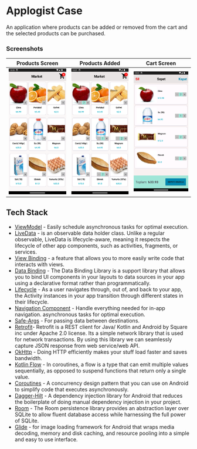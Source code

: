 <h1>  
Applogist Case
</h1>

An application where products can be added or removed from the cart and the selected products can be purchased.

### Screenshots

| Products Screen | Products Added | Cart Screen |
|:-:|:-:|:-:|
| <img src="screenshots/products_page1.png" width="275"/> | <img src="screenshots/products_page2.png" width="275"/> | <img src="screenshots/cart_page.png" width="275"/>

## Tech Stack
* [ViewModel][1] - Easily schedule asynchronous tasks for optimal execution.
* [LiveData][2] - is an observable data holder class. Unlike a regular observable, LiveData is lifecycle-aware, meaning it respects the lifecycle of other app components, such as activities, fragments, or services.
* [View Binding][3] - a feature that allows you to more easily write code that interacts with views.
* [Data Binding][4] - The Data Binding Library is a support library that allows you to bind UI components in your layouts to data sources in your app using a declarative format rather than programmatically.
* [Lifecycle][5] - As a user navigates through, out of, and back to your app, the Activity instances in your app transition through different states in their lifecycle.
* [Navigation Component][6] - Handle everything needed for in-app navigation. asynchronous tasks for optimal execution.
* [Safe-Args][7] - For passing data between destinations.
* [Retrofit][8]- Retrofit is a REST client for Java/ Kotlin and Android by Square inc under Apache 2.0 license. Its a simple network library that is used for network transactions. By using this library we can seamlessly capture JSON response from web service/web API.
* [OkHttp][9] - Doing HTTP efficiently makes your stuff load faster and saves bandwidth.
* [Kotlin Flow][10] - In coroutines, a flow is a type that can emit multiple values sequentially, as opposed to suspend functions that return only a single value.
* [Coroutines][11] - A concurrency design pattern that you can use on Android to simplify code that executes asynchronously.
* [Dagger-Hilt][12] - A dependency injection library for Android that reduces the boilerplate of doing manual dependency injection in your project.
* [Room][13] - The Room persistence library provides an abstraction layer over SQLite to allow fluent database access while harnessing the full power of SQLite.
* [Glide][14] - for image loading framework for Android that wraps media decoding, memory and disk caching, and resource pooling into a simple and easy to use interface.

[1]: https://developer.android.com/topic/libraries/architecture/viewmodel?hl=en
[2]: https://developer.android.com/topic/libraries/architecture/livedata
[3]: https://developer.android.com/topic/libraries/view-binding
[4]: https://developer.android.com/topic/libraries/data-binding
[5]: https://developer.android.com/guide/components/activities/activity-lifecycle
[6]: https://developer.android.com/guide/navigation/navigation-getting-started
[7]: https://developer.android.com/guide/navigation/navigation-pass-data
[8]: https://square.github.io/retrofit/
[9]: https://square.github.io/okhttp/
[10]: https://developer.android.com/kotlin/flow
[11]: https://developer.android.com/kotlin/coroutines
[12]: https://developer.android.com/training/dependency-injection/hilt-android
[13]: https://developer.android.com/training/data-storage/room?hl=en
[14]: https://github.com/bumptech/glide

